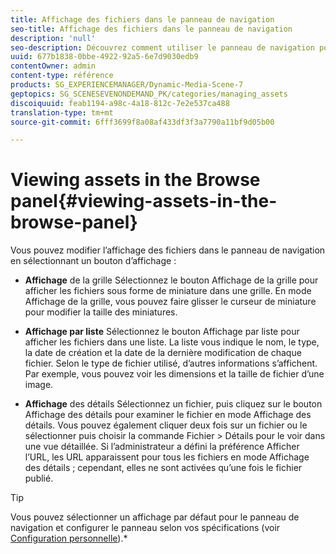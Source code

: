 ```yaml
---
title: Affichage des fichiers dans le panneau de navigation
seo-title: Affichage des fichiers dans le panneau de navigation
description: 'null'
seo-description: Découvrez comment utiliser le panneau de navigation pour afficher des fichiers.
uuid: 677b1838-0bbe-4922-92a5-6e7d9030edb9
contentOwner: admin
content-type: référence
products: SG_EXPERIENCEMANAGER/Dynamic-Media-Scene-7
geptopics: SG_SCENESEVENONDEMAND_PK/categories/managing_assets
discoiquuid: feab1194-a98c-4a18-812c-7e2e537ca488
translation-type: tm+mt
source-git-commit: 6fff3699f8a08af433df3f3a7790a11bf9d05b00

---
```



# Viewing assets in the Browse panel{#viewing-assets-in-the-browse-panel}

Vous pouvez modifier l’affichage des fichiers dans le panneau de navigation en sélectionnant un bouton d’affichage :

* **Affichage** de la grille Sélectionnez le bouton Affichage de la grille pour afficher les fichiers sous forme de miniature dans une grille. En mode Affichage de la grille, vous pouvez faire glisser le curseur de miniature pour modifier la taille des miniatures.

* **Affichage par liste** Sélectionnez le bouton Affichage par liste pour afficher les fichiers dans une liste. La liste vous indique le nom, le type, la date de création et la date de la dernière modification de chaque fichier. Selon le type de fichier utilisé, d’autres informations s’affichent. Par exemple, vous pouvez voir les dimensions et la taille de fichier d’une image.

* **Affichage** des détails Sélectionnez un fichier, puis cliquez sur le bouton Affichage des détails pour examiner le fichier en mode Affichage des détails. Vous pouvez également cliquer deux fois sur un fichier ou le sélectionner puis choisir la commande Fichier &gt; Détails pour le voir dans une vue détaillée. Si l’administrateur a défini la préférence Afficher l’URL, les URL apparaissent pour tous les fichiers en mode Affichage des détails ; cependant, elles ne sont activées qu’une fois le fichier publié.

>[!TIP]
>
>Vous pouvez sélectionner un affichage par défaut pour le panneau de navigation et configurer le panneau selon vos spécifications (voir [Configuration personnelle](personal-setup.md#personal_setup)).*
